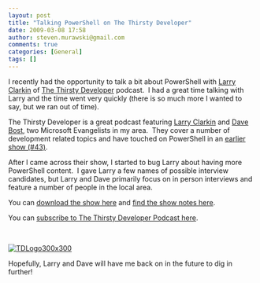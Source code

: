 ```yaml
---
layout: post
title: "Talking PowerShell on The Thirsty Developer"
date: 2009-03-08 17:58
author: steven.murawski@gmail.com
comments: true
categories: [General]
tags: []
---
```



I recently had the opportunity to talk a bit about PowerShell with <a href="http://eraserandcrowbar.com/" target="_blank">Larry Clarkin</a> of <a href="http://thirstydeveloper.com/default.aspx" target="_blank">The Thirsty Developer</a> podcast.&#160; I had a great time talking with Larry and the time went very quickly (there is so much more I wanted to say, but we ran out of time).



The Thirsty Developer is a great podcast featuring <a href="http://eraserandcrowbar.com/" target="_blank">Larry Clarkin</a> and <a href="http://www.davebost.com/blog/" target="_blank">Dave Bost</a>, two Microsoft Evangelists in my area.&#160; They cover a number of development related topics and have touched on PowerShell in an <a href="http://thirstydeveloper.com/2008/12/02/TheThirstyDeveloper43DevelopingOnSharePoint.aspx" target="_blank">earlier show (#43)</a>.&#160; 



After I came across their show, I started to bug Larry about having more PowerShell content.&#160; I gave Larry a few names of possible interview candidates, but Larry and Dave primarily focus on in person interviews and feature a number of people in the local area.



You can <a href="http://www.podtrac.com/pts/redirect.mp3/shows.thirstydeveloper.com/TD054.mp3" target="_blank">download the show here</a> and <a href="http://thirstydeveloper.com/2009/03/09/TheThirstyDeveloper54Powershell.aspx" target="_blank">find the show notes here</a>.



You can <a href="http://feeds2.feedburner.com/ThirstyDeveloperPodcast" target="_blank">subscribe to The Thirsty Developer Podcast here</a>.



&#160;



<a href="http://static.squarespace.com/static/50a13c5be4b039333cb95a3b/50acf4c0e4b0c945709cfb5c/50acf4c1e4b0c945709cfb67/1236535113000/?format=original">![TDLogo300x300](http://static.squarespace.com/static/50a13c5be4b039333cb95a3b/50acf4c0e4b0c945709cfb5c/50acf4c1e4b0c945709cfb6a/1236535121000/?format=original "TDLogo300x300")</a>



Hopefully, Larry and Dave will have me back on in the future to dig in further! 

